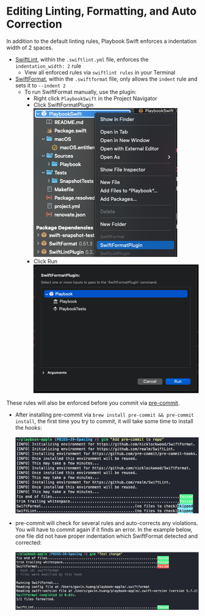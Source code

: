 # Editing Linting, Formatting, and Auto Correction

In addition to the default linting rules, Playbook Swift enforces a indentation width of 2 spaces.

* [SwiftLint](https://github.com/realm/SwiftLint), within the `.swiftlint.yml` file, enforces the `indentation_width: 2` rule
  * View all enforced rules via `swiftlint rules` in your Terminal
* [SwiftFormat](https://github.com/nicklockwood/SwiftFormat), within the `.swiftformat` file, only allows the `indent` rule and sets it to `--indent 2`
  * To run SwiftFormat manually, use the plugin:
    * Right click `PlaybookSwift` in the Project Navigator
    * Click SwiftFormatPlugin
<br />![Alt text](swift-format-plugin.png)
    * Click Run
<br />![Alt text](swift-format-click-run.png)

These rules will also be enforced before you commit via [pre-commit](https://pre-commit.com/).

* After installing pre-commit via `brew install pre-commit && pre-commit install`, the first time you try to commit, it will take some time to install the hooks:
<br /><br />![Alt text](swift-rules.png)


* pre-commit will check for several rules and auto-corrects any violations. You will have to commit again if it finds an error. In the example below, one file did not have proper indentation which SwiftFormat detected and corrected:
<br /><br />![Alt text](swift-format-violations.png)
